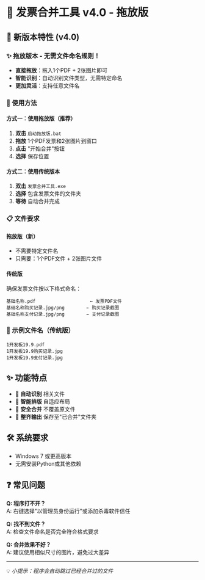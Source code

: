 # 📄 发票合并工具 v4.0 - 拖放版

## 🎯 新版本特性 (v4.0)

### ✨ 拖放版本 - 无需文件命名规则！
- **直接拖放**：拖入1个PDF + 2张图片即可
- **智能识别**：自动识别文件类型，无需特定命名
- **更加灵活**：支持任意文件名

### 🚀 使用方法

#### 方式一：使用拖放版（推荐）
1. **双击** `启动拖放版.bat`
2. **拖放** 1个PDF发票和2张图片到窗口
3. **点击** "开始合并"按钮
4. **选择** 保存位置

#### 方式二：使用传统版本
1. **双击** `发票合并工具.exe`
2. **选择** 包含发票文件的文件夹
3. **等待** 自动合并完成

### 📋 文件要求

#### 拖放版（新）
- 不需要特定文件名
- 只需要：1个PDF文件 + 2张图片文件

#### 传统版
确保发票文件按以下格式命名：

```
基础名称.pdf                    ← 发票PDF文件
基础名称购买记录.jpg/png        ← 购买记录截图
基础名称支付记录.jpg/png        ← 支付记录截图
```

### 📁 示例文件名（传统版）
```
1开发板19.9.pdf
1开发板19.9购买记录.jpg
1开发板19.9支付记录.jpg
```

## ✨ 功能特点
- 🎯 **自动识别** 相关文件
- 🔄 **智能排版** 自适应布局  
- 💾 **安全合并** 不覆盖原文件
- 📂 **整齐输出** 保存至"已合并"文件夹

## 🛠️ 系统要求
- Windows 7 或更高版本
- 无需安装Python或其他依赖

## ❓ 常见问题

**Q: 程序打不开？**  
A: 右键选择"以管理员身份运行"或添加杀毒软件信任

**Q: 找不到文件？**  
A: 检查文件命名是否完全符合格式要求

**Q: 合并效果不好？**  
A: 建议使用相似尺寸的图片，避免过大差异

---
💡 *小提示：程序会自动跳过已经合并过的文件*